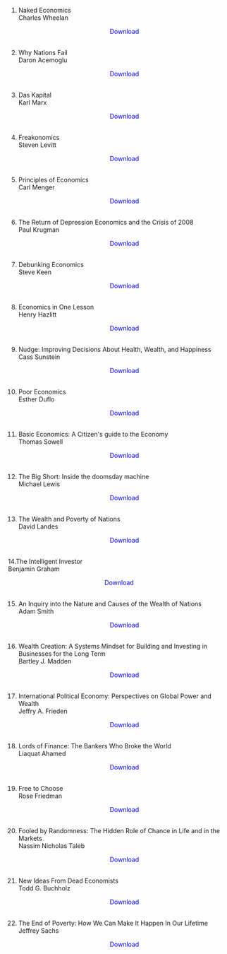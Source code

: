 1.  Naked Economics</br>
                Charles Wheelan</br>
               <a href="https://github.com/manjunath5496/Economics-Books/blob/master/p75.pdf" target="_blank" style="text-decoration:none"> <font color="blue"> <center> Download</center></font> </a></br>
                
2. Why Nations Fail</br>
                Daron Acemoglu</br>
               <a href="https://github.com/manjunath5496/Economics-Books/blob/master/p104.pdf" target="_blank" style="text-decoration:none"> <font color="blue"> <center> Download</center></font> </a></br>
                
3.  Das Kapital</br>
                Karl Marx</br>
               <a href="https://github.com/manjunath5496/Economics-Books/blob/master/pdf080.pdf" target="_blank" style="text-decoration:none"> <font color="blue"> <center> Download</center></font> </a></br>
                
            
4.  Freakonomics</br>
                Steven Levitt</br>
               <a href="https://github.com/manjunath5496/Economics-Books/blob/master/pdf850.pdf" target="_blank" style="text-decoration:none"> <font color="blue"> <center> Download</center></font> </a></br>
                
            
5.  Principles of Economics</br>
                Carl Menger</br>
               <a href="https://github.com/manjunath5496/Economics-Books/blob/master/pdf856.pdf" target="_blank" style="text-decoration:none"> <font color="blue"> <center> Download</center></font> </a></br>
                
6.  The Return of Depression Economics and the Crisis of 2008</br>
                Paul Krugman</br>
               <a href="https://github.com/manjunath5496/Economics-Books/blob/master/pdf1011.pdf" target="_blank" style="text-decoration:none"> <font color="blue"> <center> Download</center></font> </a></br>
                
            
7.  Debunking Economics</br>
                Steve Keen</br>
               <a href="https://github.com/manjunath5496/Economics-Books/blob/master/pdf1012.pdf" target="_blank" style="text-decoration:none"> <font color="blue"> <center> Download</center></font> </a></br>
                
8.  Economics in One Lesson</br>
                Henry Hazlitt</br>
               <a href="https://github.com/manjunath5496/Economics-Books/blob/master/pdf1017.pdf" target="_blank" style="text-decoration:none"> <font color="blue"> <center> Download</center></font> </a></br>
                
            
9. Nudge: Improving Decisions About Health, Wealth, and Happiness</br>
                Cass Sunstein</br>
               <a href="https://github.com/manjunath5496/Economics-Books/blob/master/pdf1018.pdf" target="_blank" style="text-decoration:none"> <font color="blue"> <center> Download</center></font> </a></br>
                
10.  Poor Economics</br>
                Esther Duflo</br>
               <a href="https://github.com/manjunath5496/Economics-Books/blob/master/sh151.pdf" target="_blank" style="text-decoration:none"> <font color="blue"> <center> Download</center></font> </a></br>
                
11.  Basic Economics: A Citizen's guide to the Economy </br>
                Thomas Sowell</br>
               <a href="https://github.com/manjunath5496/Economics-Books/blob/master/sh152.pdf" target="_blank" style="text-decoration:none"> <font color="blue"> <center> Download</center></font> </a></br>
                
            
12. The Big Short: Inside the doomsday machine </br>
                Michael Lewis</br>
               <a href="https://github.com/manjunath5496/Economics-Books/blob/master/sh153.pdf" target="_blank" style="text-decoration:none"> <font color="blue"> <center> Download</center></font> </a></br>
                
 13.  The Wealth and Poverty of Nations</br>
                David Landes</br>
               <a href="https://github.com/manjunath5496/Economics-Books/blob/master/p69.pdf" target="_blank" style="text-decoration:none"> <font color="blue"> <center> Download</center></font> </a></br>
                
14.The Intelligent Investor</br>
                Benjamin Graham</br>
               <a href="https://github.com/manjunath5496/Economics-Books/blob/master/pdf825.pdf" target="_blank" style="text-decoration:none"> <font color="blue"> <center> Download</center></font> </a></br>
                
15.  An Inquiry into the Nature and Causes of the Wealth of Nations</br>
                Adam Smith</br>
               <a href="https://github.com/manjunath5496/Economics-Books/blob/master/pdf049.pdf" target="_blank" style="text-decoration:none"> <font color="blue"> <center> Download</center></font> </a></br>
                
            
16.  Wealth Creation: A Systems Mindset for Building and Investing in Businesses for the Long Term</br>
               Bartley J. Madden</br>
               <a href="https://github.com/manjunath5496/Economics-Books/blob/master/p272.pdf" target="_blank" style="text-decoration:none"> <font color="blue"> <center> Download</center></font> </a></br>
                
            
17.  International Political Economy: Perspectives on Global Power and Wealth</br>
               Jeffry A. Frieden</br>
               <a href="https://github.com/manjunath5496/Economics-Books/blob/master/p200.pdf" target="_blank" style="text-decoration:none"> <font color="blue"> <center> Download</center></font> </a></br>
                
18.  Lords of Finance: The Bankers Who Broke the World</br>
                 Liaquat Ahamed</br>
               <a href="https://github.com/manjunath5496/Economics-Books/blob/master/p88.pdf" target="_blank" style="text-decoration:none"> <font color="blue"> <center> Download</center></font> </a></br>
                
            
19.  Free to Choose</br>
                Rose Friedman</br>
               <a href="https://github.com/manjunath5496/Economics-Books/blob/master/p89.pdf" target="_blank" style="text-decoration:none"> <font color="blue"> <center> Download</center></font> </a></br>
                
20.  Fooled by Randomness: The Hidden Role of Chance in Life and in the Markets</br>
                Nassim Nicholas Taleb</br>
               <a href="https://github.com/manjunath5496/Economics-Books/blob/master/p90.pdf" target="_blank" style="text-decoration:none"> <font color="blue"> <center> Download</center></font> </a></br>
                
            
21. New Ideas From Dead Economists</br>
                Todd G. Buchholz</br>
               <a href="https://github.com/manjunath5496/Economics-Books/blob/master/p91.pdf" target="_blank" style="text-decoration:none"> <font color="blue"> <center> Download</center></font> </a></br>
                
22.  The End of Poverty: How We Can Make It Happen In Our Lifetime</br>
                Jeffrey Sachs</br>
               <a href="https://github.com/manjunath5496/Economics-Books/blob/master/p92.pdf" target="_blank" style="text-decoration:none"> <font color="blue"> <center> Download</center></font> </a></br>
                           
